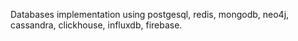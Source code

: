 Databases implementation using postgesql, redis, mongodb, neo4j, cassandra, clickhouse, influxdb, firebase.
